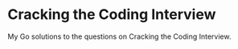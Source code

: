 # Cracking the Coding Interview

My Go solutions to the questions on Cracking the Coding Interview.
